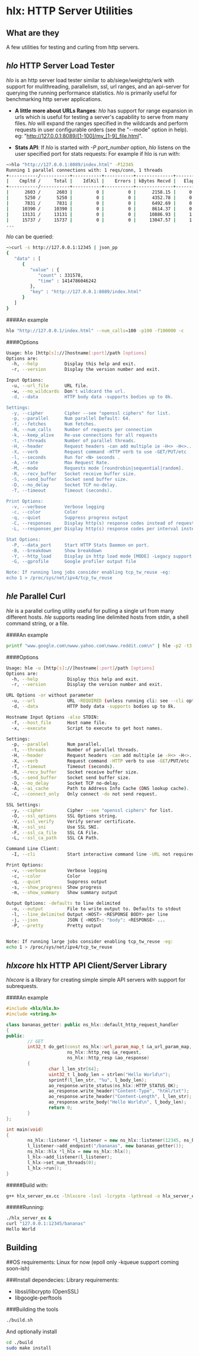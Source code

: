   hlx: HTTP Server Utilities
=========

## What are they
A few utilities for testing and curling from http servers.

## *hlo* HTTP Server Load Tester
*hlo* is an http server load tester similar to ab/siege/weighttp/wrk with support for mulithreading, parallelism, ssl, url ranges, and an api-server for querying the running performance statistics.  *hlo* is primarily useful for benchmarking http server applications.

* **A little more about URLs Ranges**:
*hlo* has support for range expansion in urls which is useful for testing a server's capability to serve from many files. *hlo* will expand the ranges specified in the wildcards and perform requests in user configurable orders (see the "--mode" option in help).
eg: "http://127.0.0.1:8089/[1-100]/my_[1-9]_file.html".

* **Stats API**:
If  *hlo* is started with *-P port_number* option,  *hlo* listens on the user specified port for stats requests:
For example if hlo is run with:
```bash
~>hlo "http://127.0.0.1:8089/index.html" -P12345
Running 1 parallel connections with: 1 reqs/conn, 1 threads
+-----------/-----------+-----------+-----------+--------------+-----------+-------------+-----------+
|    Cmpltd /     Total |    IdlKil |    Errors | kBytes Recvd |   Elapsed |       Req/s |      MB/s |
+-----------/-----------+-----------+-----------+--------------+-----------+-------------+-----------+
|      2603 /      2603 |         0 |         0 |      2158.15 |     0.20s |       0.00s |     0.00s |
|      5250 /      5250 |         0 |         0 |      4352.78 |     0.40s |   13235.00s |    10.72s |
|      7831 /      7831 |         0 |         0 |      6492.69 |     0.60s |   12905.00s |    10.45s |
|     10390 /     10390 |         0 |         0 |      8614.37 |     0.80s |   12795.00s |    10.36s |
|     13131 /     13131 |         0 |         0 |     10886.93 |     1.00s |   13705.00s |    11.10s |
|     15737 /     15737 |         0 |         0 |     13047.57 |     1.20s |   13030.00s |    10.55s |
...
```
*hlo* can be queried:
```bash
~>curl -s http://127.0.0.1:12345 | json_pp
{
   "data" : [
      {
         "value" : {
            "count" : 331578,
            "time" : 1414786046242
         },
         "key" : "http://127.0.0.1:8089/index.html"
      }
   ]
}
```

####An example
```bash
hlo "http://127.0.0.1/index.html" --num_calls=100 -p100 -f100000 -c
```

####Options
```bash
Usage: hlo [http[s]://]hostname[:port]/path [options]
Options are:
  -h, --help          Display this help and exit.
  -r, --version       Display the version number and exit.

Input Options:
  -u, --url_file      URL file.
  -w, --no_wildcards  Don't wildcard the url.
  -d, --data          HTTP body data -supports bodies up to 8k.

Settings:
  -y, --cipher        Cipher --see "openssl ciphers" for list.
  -p, --parallel      Num parallel Default: 64.
  -f, --fetches       Num fetches.
  -N, --num_calls     Number of requests per connection
  -k, --keep_alive    Re-use connections for all requests
  -t, --threads       Number of parallel threads.
  -H, --header        Request headers -can add multiple ie -H<> -H<>...
  -X, --verb          Request command -HTTP verb to use -GET/PUT/etc
  -l, --seconds       Run for <N> seconds .
  -A, --rate          Max Request Rate.
  -M, --mode          Requests mode [roundrobin|sequential|random].
  -R, --recv_buffer   Socket receive buffer size.
  -S, --send_buffer   Socket send buffer size.
  -D, --no_delay      Socket TCP no-delay.
  -T, --timeout       Timeout (seconds).

Print Options:
  -v, --verbose       Verbose logging
  -c, --color         Color
  -q, --quiet         Suppress progress output
  -C, --responses     Display http(s) response codes instead of request statistics
  -L, --responses_per Display http(s) response codes per interval instead of request statistics

Stat Options:
  -P, --data_port     Start HTTP Stats Daemon on port.
  -B, --breakdown     Show breakdown
  -Y, --http_load     Display in http load mode [MODE] -Legacy support
  -G, --gprofile      Google profiler output file

Note: If running long jobs consider enabling tcp_tw_reuse -eg:
echo 1 > /proc/sys/net/ipv4/tcp_tw_reuse
```
## *hle* Parallel Curl
*hle* is a parallel curling utility useful for pulling a single url from many different hosts. *hle* supports reading line delimited hosts from stdin, a shell command string, or a file.

####An example
```bash
printf "www.google.com\nwww.yahoo.com\nwww.reddit.com\n" | hle -p2 -t3 -u"https://bloop.com/" -s -c -T5
```

####Options
```bash
Usage: hle -u [http[s]://]hostname[:port]/path [options]
Options are:
  -h, --help           Display this help and exit.
  -r, --version        Display the version number and exit.

URL Options -or without parameter
  -u, --url            URL -REQUIRED (unless running cli: see --cli option).
  -d, --data           HTTP body data -supports bodies up to 8k.

Hostname Input Options -also STDIN:
  -f, --host_file      Host name file.
  -x, --execute        Script to execute to get host names.

Settings:
  -p, --parallel       Num parallel.
  -t, --threads        Number of parallel threads.
  -H, --header         Request headers -can add multiple ie -H<> -H<>...
  -X, --verb           Request command -HTTP verb to use -GET/PUT/etc
  -T, --timeout        Timeout (seconds).
  -R, --recv_buffer    Socket receive buffer size.
  -S, --send_buffer    Socket send buffer size.
  -D, --no_delay       Socket TCP no-delay.
  -A, --ai_cache       Path to Address Info Cache (DNS lookup cache).
  -C, --connect_only   Only connect -do not send request.

SSL Settings:
  -y, --cipher         Cipher --see "openssl ciphers" for list.
  -O, --ssl_options    SSL Options string.
  -V, --ssl_verify     Verify server certificate.
  -N, --ssl_sni        Use SSL SNI.
  -F, --ssl_ca_file    SSL CA File.
  -L, --ssl_ca_path    SSL CA Path.

Command Line Client:
  -I, --cli            Start interactive command line -URL not required.

Print Options:
  -v, --verbose        Verbose logging
  -c, --color          Color
  -q, --quiet          Suppress output
  -s, --show_progress  Show progress
  -m, --show_summary   Show summary output

Output Options: -defaults to line delimited
  -o, --output         File to write output to. Defaults to stdout
  -l, --line_delimited Output <HOST> <RESPONSE BODY> per line
  -j, --json           JSON { <HOST>: "body": <RESPONSE> ...
  -P, --pretty         Pretty output


Note: If running large jobs consider enabling tcp_tw_reuse -eg:
echo 1 > /proc/sys/net/ipv4/tcp_tw_reuse
```

## *hlxcore* hlx HTTP API Client/Server Library
*hlxcore* is a library for creating simple simple API servers with support for subrequests.

####An example
```cpp
#include <hlx/hlx.h>
#include <string.h>

class bananas_getter: public ns_hlx::default_http_request_handler
{
public:
        // GET
        int32_t do_get(const ns_hlx::url_param_map_t &a_url_param_map,
                       ns_hlx::http_req &a_request,
                       ns_hlx::http_resp &ao_response)
        {
                char l_len_str[64];
                uint32_t l_body_len = strlen("Hello World\n");
                sprintf(l_len_str, "%u", l_body_len);
                ao_response.write_status(ns_hlx::HTTP_STATUS_OK);
                ao_response.write_header("Content-Type", "html/txt");
                ao_response.write_header("Content-Length", l_len_str);
                ao_response.write_body("Hello World\n", l_body_len);
                return 0;
        }
};

int main(void)
{
        ns_hlx::listener *l_listener = new ns_hlx::listener(12345, ns_hlx::SCHEME_TCP);
        l_listener->add_endpoint("/bananas", new bananas_getter());
        ns_hlx::hlx *l_hlx = new ns_hlx::hlx();
        l_hlx->add_listener(l_listener);
        l_hlx->set_num_threads(0);
        l_hlx->run();
}
```
#####Build with:
```bash
g++ hlx_server_ex.cc -lhlxcore -lssl -lcrypto -lpthread -o hlx_server_ex
```
#####Running:
```bash
./hlx_server_ex &
curl "127.0.0.1:12345/bananas"
Hello World
```

## Building

##OS requirements:
Linux for now (epoll only -kqueue support coming soon-ish)

###Install dependecies:
Library requirements:
* libssl/libcrypto (OpenSSL)
* libgoogle-perftools

###Building the tools
```bash
./build.sh
```

And optionally install
```bash
cd ./build
sudo make install
```
